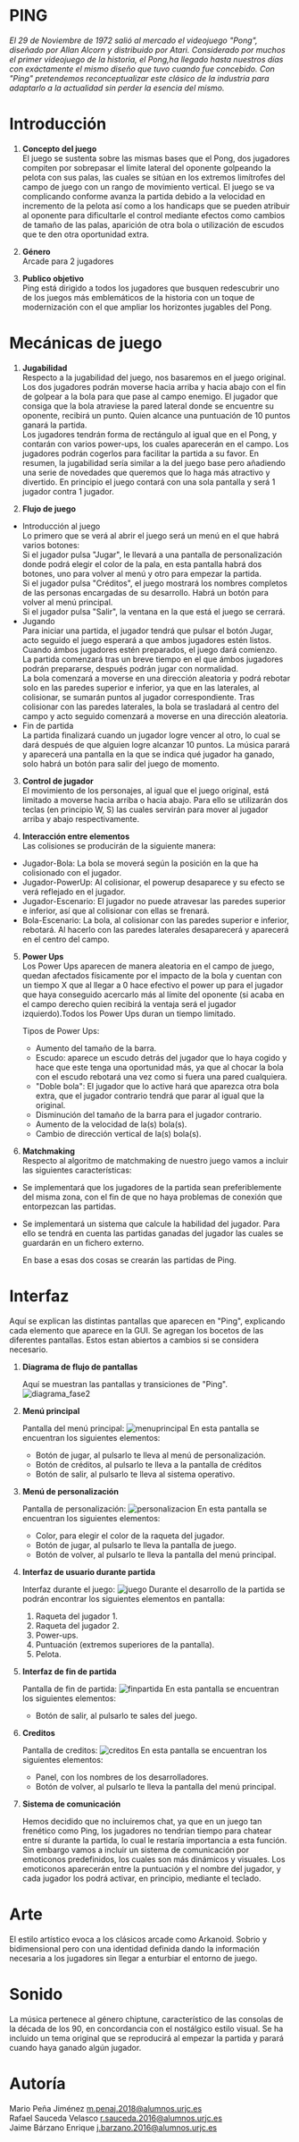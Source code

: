 # PING
 *El 29 de Noviembre de 1972 salió al mercado el videojuego "Pong", diseñado por Allan Alcorn y distribuido por Atari. Considerado por muchos el primer videojuego de la historia, el Pong,ha llegado hasta nuestros días con exáctamente el mismo diseño que tuvo cuando fue concebido. Con "Ping" pretendemos reconceptualizar este clásico de la industria para adaptarlo a la actualidad sin perder la esencia del mismo.*
# Introducción

1. **Concepto del juego**  
  El juego se sustenta sobre las mismas bases que el Pong, dos jugadores compiten por sobrepasar el límite lateral del oponente golpeando la pelota con sus palas, las cuales se sitúan en los extremos limítrofes del campo de juego con un rango de movimiento vertical. El juego se va complicando conforme avanza la partida debido a la velocidad en incremento de la pelota así como a los handicaps que se pueden atribuir al oponente para dificultarle el control mediante efectos como cambios de tamaño de las palas, aparición de otra bola o utilización de escudos que te den otra oportunidad extra. 

2. **Género**  
  Arcade para 2 jugadores

3. **Publico objetivo**  
  Ping está dirigido a todos los jugadores que busquen redescubrir uno de los juegos más emblemáticos de la historia con un toque de  modernización con el que ampliar los horizontes jugables del Pong.
  


# Mecánicas de juego

1. **Jugabilidad**  
  Respecto a la jugabilidad del juego, nos basaremos en el juego original. Los dos jugadores podrán moverse hacia arriba y hacia abajo con el fin de golpear a la bola para que pase al campo enemigo. El jugador que consiga que la bola atraviese la pared lateral donde se encuentre su oponente, recibirá un punto. Quien alcance una puntuación de 10 puntos ganará la partida.  
Los jugadores tendrán forma de rectángulo al igual que en el Pong, y contarán con varios power-ups, los cuales aparecerán en el campo. Los jugadores podrán cogerlos para facilitar la partida a su favor. En resumen, la jugabilidad sería similar a la del juego base pero añadiendo una serie de novedades que queremos que lo haga más atractivo y divertido. En principio el juego contará con una sola pantalla y será 1 jugador contra 1 jugador.  

2. **Flujo de juego**  
  * Introducción al juego  
       Lo primero que se verá al abrir el juego será un menú en el que habrá varios botones:  
     Si el jugador pulsa "Jugar", le llevará a una pantalla de personalización donde podrá elegir el color de la pala, en esta pantalla      habrá dos botones, uno para volver al menú y otro para empezar la partida.  
     Si el jugador pulsa "Créditos", el juego mostrará los nombres completos de las personas encargadas de su desarrollo. Habrá un botón      para volver al menú principal.  
     Si el jugador pulsa "Salir", la ventana en la que está el juego se cerrará.  
  * Jugando  
       Para iniciar una partida, el jugador tendrá que pulsar el botón Jugar, acto seguido el juego esperará a que ambos jugadores estén      listos. Cuando ámbos jugadores estén preparados, el juego dará comienzo.  
     La partida comenzará tras un breve tiempo en el que ámbos jugadores podrán prepararse, después podrán jugar con normalidad.  
     La bola comenzará a moverse en una dirección aleatoria y podrá rebotar solo en las paredes superior e inferior, ya que en las            laterales, al colisionar, se sumarán puntos al jugador correspondiente. Tras colisionar con las paredes laterales, la bola se            trasladará al centro del campo y acto seguido comenzará a moverse en una dirección aleatoria.  
  * Fin de partida  
       La partida finalizará cuando un jugador logre vencer al otro, lo cual se dará después de que alguien logre alcanzar 10 puntos. La        música parará y aparecerá una pantalla en la que se indica qué jugador ha ganado, solo habrá un botón para salir del juego de            momento.  

3. **Control de jugador**  
  El movimiento de los personajes, al igual que el juego original, está limitado a moverse hacia arriba o hacia abajo. Para ello se utilizarán dos teclas (en principio W, S) las cuales servirán para mover al jugador arriba y abajo respectivamente.  

4. **Interacción entre elementos**  
  Las colisiones se producirán de la siguiente manera:  
 * Jugador-Bola: La bola se moverá según la posición en la que ha colisionado con el jugador.  
 * Jugador-PowerUp: Al colisionar, el powerup desaparece y su efecto se verá reflejado en el jugador.  
 * Jugador-Escenario: El jugador no puede atravesar las paredes superior e inferior, así que al colisionar con ellas se frenará.  
 * Bola-Escenario: La bola, al colisionar con las paredes superior e inferior, rebotará. Al hacerlo con las paredes laterales               desaparecerá y aparecerá en el centro del campo.  
5. **Power Ups**  
Los Power Ups aparecen de manera aleatoria en el campo de juego, quedan afectados físicamente por el impacto de la bola y cuentan con un tiempo X que al llegar a 0 hace efectivo el power up para el jugador que haya conseguido acercarlo más al límite del oponente (si acaba en el campo derecho quien recibirá la ventaja será el jugador izquierdo).Todos los Power Ups duran un tiempo limitado.  

   Tipos de Power Ups:

   * Aumento del tamaño de la barra.
   * Escudo: aparece un escudo detrás del jugador que lo haya cogido y hace que este tenga una oportunidad más, ya que al chocar la bola    con el escudo rebotará una vez como si fuera una pared cualquiera.
   * "Doble bola": El jugador que lo active hará que aparezca otra bola extra, que el jugador contrario tendrá que parar al igual que la    original.
   * Disminución del tamaño de la barra para el jugador contrario.
   * Aumento de la velocidad de la(s) bola(s).
   * Cambio de dirección vertical de la(s) bola(s).
  
6. **Matchmaking**  
   Respecto al algoritmo de matchmaking de nuestro juego vamos a incluir las siguientes características:
 * Se implementará que los jugadores de la partida sean preferiblemente del misma zona, con el fin de que no haya problemas de conexión    que entorpezcan las partidas.
 * Se implementará un sistema que calcule la habilidad del jugador. Para ello se tendrá en cuenta las partidas ganadas del jugador las      cuales se guardarán en un fichero externo.  
 
   En base a esas dos cosas se crearán las partidas de Ping.


# Interfaz
  Aquí se explican las distintas pantallas que aparecen en "Ping", explicando cada elemento que aparece en la GUI. Se agregan los bocetos de las diferentes pantallas. Estos estan abiertos a cambios si se considera necesario.
1. **Diagrama de flujo de pantallas**

      Aquí se muestran las pantallas y transiciones de "Ping".
![diagrama_fase2](https://user-images.githubusercontent.com/43405665/47620693-57cda780-daed-11e8-9cef-e1a509ef86d7.png)

2. **Menú principal**

   Pantalla del menú principal:
   ![menuprincipal](https://user-images.githubusercontent.com/43405665/47620337-471b3280-dae9-11e8-89fe-f144e86b78e1.png)
   En esta pantalla se encuentran los siguientes elementos:
    * Botón de jugar, al pulsarlo te lleva al menú de personalización.
    * Botón de créditos, al pulsarlo te lleva a la pantalla de créditos
    * Botón de salir, al pulsarlo te lleva al sistema operativo.
  
3. **Menú de personalización**

   Pantalla de personalización:
   ![personalizacion](https://user-images.githubusercontent.com/43405665/47620410-0c65ca00-daea-11e8-8b06-4aceca4c86f2.png)
   En esta pantalla se encuentran los siguientes elementos:
    * Color, para elegir el color de la raqueta del jugador.
    * Botón de jugar, al pulsarlo te lleva la pantalla de juego.
    * Botón de volver, al pulsarlo te lleva la pantalla del menú principal.
    
4. **Interfaz de usuario durante partida**

   Interfaz durante el juego:
   ![juego](https://user-images.githubusercontent.com/43405665/47620522-41bee780-daeb-11e8-83f7-152dfb1fb74b.png)
   Durante el desarrollo de la partida se podrán encontrar los siguientes elementos en pantalla:
    1. Raqueta del jugador 1.
    2. Raqueta del jugador 2.
    3. Power-ups.
    4. Puntuación (extremos superiores de la pantalla).
    5. Pelota.


5. **Interfaz de fin de partida**

   Pantalla de fin de partida:
   ![finpartida](https://user-images.githubusercontent.com/43405665/47620456-a0379600-daea-11e8-8148-934a5eee559b.png)
   En esta pantalla se encuentran los siguientes elementos:
    * Botón de salir, al pulsarlo te sales del juego.
6. **Creditos**

   Pantalla de creditos:
   ![creditos](https://user-images.githubusercontent.com/43405665/47620375-b6912200-dae9-11e8-8f4f-569004abe762.png)
   En esta pantalla se encuentran los siguientes elementos:
    * Panel, con los nombres de los desarrolladores.
    * Botón de volver, al pulsarlo te lleva la pantalla del menú principal.

6. **Sistema de comunicación**

   Hemos decidido que no incluiremos chat, ya que en un juego tan frenético como Ping, los jugadores no tendrían tiempo para chatear        entre sí durante la partida, lo cual le restaría importancia a esta función. Sin embargo vamos a incluir un sistema de comunicación      por emoticonos predefinidos, los cuales son más dinámicos y visuales. Los emoticonos aparecerán entre la puntuación y el nombre del      jugador, y cada jugador los podrá activar, en principio, mediante el teclado.

# Arte  
El estilo artístico evoca a los clásicos arcade como Arkanoid. Sobrio y bidimensional pero con una identidad
definida dando la información necesaria a los jugadores sin llegar a enturbiar el entorno de juego. 

# Sonido  
La música pertenece al género chiptune, característico de las consolas de la década de los 90, en concordancia con el nostálgico estilo visual. Se ha incluido un tema original que se reproducirá al empezar la partida y parará cuando haya ganado algún jugador.

# Autoría
Mario Peña Jiménez m.penaj.2018@alumnos.urjc.es  
Rafael Sauceda Velasco  r.sauceda.2016@alumnos.urjc.es  
Jaime Bárzano Enrique j.barzano.2016@alumnos.urjc.es
